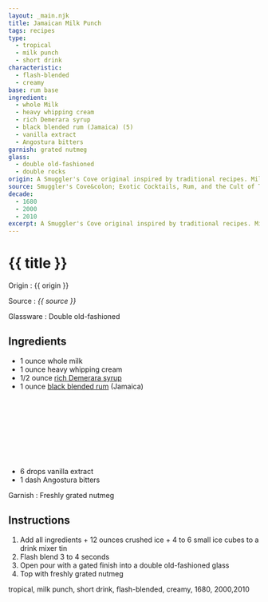 ```yaml
---
layout: _main.njk
title: Jamaican Milk Punch
tags: recipes
type:
  - tropical
  - milk punch
  - short drink
characteristic:
  - flash-blended
  - creamy
base: rum base
ingredient:
  - whole Milk
  - heavy whipping cream
  - rich Demerara syrup
  - black blended rum (Jamaica) (5)
  - vanilla extract
  - Angostura bitters
garnish: grated nutmeg
glass:
  - double old-fashioned
  - double rocks
origin: A Smuggler's Cove original inspired by traditional recipes. Milk punches were first described in 1688 by travel writer William Sacheverell. According to David Wondrich, the earliest recorded recipe for milk punch comes from a 1711 cookbook.
source: Smuggler's Cove&colon; Exotic Cocktails, Rum, and the Cult of Tiki
decade:
  - 1680
  - 2000
  - 2010
excerpt: A Smuggler's Cove original inspired by traditional recipes. Milk punches were first described in 1688 by travel writer William Sacheverell. According to David Wondrich, the earliest recorded recipe for milk punch comes from a 1711 cookbook.
---
```

<!-- markdownlint-disable MD025 -->
# {{ title }}
<!-- markdownlint-enable MD025 -->

Origin
  : {{ origin }}

Source
  : <cite><span data-pagefind-filter="Source">{{ source }}</span></cite>

Glassware
  : <span data-pagefind-filter="Glassware">Double old-fashioned</span>

## Ingredients

* 1 ounce whole milk
* 1 ounce heavy whipping cream
* 1/2 ounce [rich Demerara syrup](/mixes/2-1-simple-syrup)
* 1 ounce [black blended rum](/rums/11-rum-black-blended/) (Jamaica)<icon-l space="1em" class="bigger" label="(5)"><span class="with-icon"><svg class="icon"><use href="/assets/images/icons/circle-5.svg#circle-5"></use></svg></span></icon-l>
* 6 drops vanilla extract
* 1 dash Angostura bitters

Garnish
  : Freshly grated nutmeg

## Instructions

1. Add all ingredients + 12 ounces crushed ice + 4 to 6 small ice cubes to a drink mixer tin
2. Flash blend 3 to 4 seconds
3. Open pour with a gated finish into a double old-fashioned glass
4. Top with freshly grated nutmeg

<div
  data-pagefind-filter="
  "
>
</div>

<div
  data-cat[0]="Drink"
  data-type[0]="Tropical"
  data-type[1]="Milk punch"
  data-type[2]="Short drink"
  data-char[0]="Flash-blended"
  data-char[1]="Creamy"
  data-base[0]="Rum/Cane spirits"
  data-ingredient[0]="Milk, whole"
  data-ingredient[1]="Cream, heavy whipping"
  data-ingredient[2]="Rich Demerara syrup"
  data-ingredient[3]="Black blended rum [5]"
  data-ingredient[4]="Black blended rum (Jamaica) [5]"
  data-ingredient[5]="Vanilla extract"
  data-ingredient[6]="Angostura bitters"
  data-origin[0]="Smuggler’s Cove"
  data-origin[1]="Traditional"
  data-garnish[0]="Nutmeg, grated"
  data-glass[0]="Double rocks"
  data-decade[0]="1680"
  data-decade[1]="2000"
  data-decade[2]="2010"
  data-pagefind-filter="
    Category[data-cat[0]],
    Type[data-type[0]],
    Type[data-type[1]],
    Type[data-type[2]],
    Characteristic[data-char[0]],
    Characteristic[data-char[1]],
    Base[data-base[0]],
    Ingredient[data-ingredient[0]],
    Ingredient[data-ingredient[1]],
    Ingredient[data-ingredient[2]],
    Ingredient[data-ingredient[3]],
    Ingredient[data-ingredient[4]],
    Ingredient[data-ingredient[5]],
    Ingredient[data-ingredient[6]],
    Origin[data-origin[0]],
    Origin[data-origin[1]],
    Garnish[data-garnish[0]],
    Glassware[data-glass[0]],
    Decade[data-decade[0]],
    Decade[data-decade[1]],
    Decade[data-decade[2]]
  "
>
</div>

<div class="keywords" aria-hidden>tropical, milk punch, short drink, flash-blended, creamy, 1680, 2000,2010</div>
